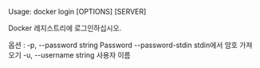 
Usage:	docker login [OPTIONS] [SERVER]

Docker 레지스트리에 로그인하십시오.

옵션 :
  -p, --password string Password
      --password-stdin stdin에서 암호 가져 오기
  -u, --username string 사용자 이름